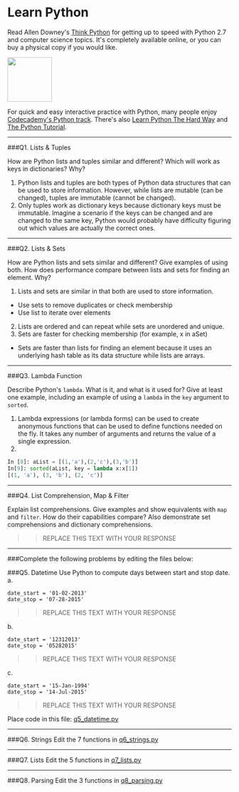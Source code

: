 # Learn Python

Read Allen Downey's [Think Python](http://www.greenteapress.com/thinkpython/) for getting up to speed with Python 2.7 and computer science topics. It's completely available online, or you can buy a physical copy if you would like.

<a href="http://www.greenteapress.com/thinkpython/"><img src="img/think_python.png" style="width: 100px;" target="_blank"></a>

For quick and easy interactive practice with Python, many people enjoy [Codecademy's Python track](http://www.codecademy.com/en/tracks/python). There's also [Learn Python The Hard Way](http://learnpythonthehardway.org/book/) and [The Python Tutorial](https://docs.python.org/2/tutorial/).

---

###Q1. Lists &amp; Tuples

How are Python lists and tuples similar and different? Which will work as keys in dictionaries? Why?

1. Python lists and tuples are both types of Python data structures that can be used to store information. However, while lists are mutable (can be changed), tuples are immutable (cannot be changed).
2. Only tuples work as dictionary keys because dictionary keys must be immutable. Imagine a scenario if the keys can be changed and are changed to the same key, Python would probably have difficulty figuring out which values are actually the correct ones. 

---

###Q2. Lists &amp; Sets

How are Python lists and sets similar and different? Give examples of using both. How does performance compare between lists and sets for finding an element. Why?

1. Lists and sets are similar in that both are used to store information.
* Use sets to remove duplicates or check membership
* Use list to iterate over elements 
2. Lists are ordered and can repeat while sets are unordered and unique.
3. Sets are faster for checking membership (for example, x in aSet)
* Sets are faster than lists for finding an element because it uses an underlying hash table as its data structure while lists are arrays.

---

###Q3. Lambda Function

Describe Python's `lambda`. What is it, and what is it used for? Give at least one example, including an example of using a `lambda` in the `key` argument to `sorted`.

1. Lambda expressions (or lambda forms) can be used to create anonymous functions that can be used to define functions needed on the fly. It takes any number of arguments and returns the value of a single expression.
2.

```python
In [8]: aList = [(1,'a'),(2,'c'),(3,'b')]
In[9]: sorted(aList, key = lambda x:x[1])
[(1, 'a'), (3, 'b'), (2, 'c')]
```

---

###Q4. List Comprehension, Map &amp; Filter

Explain list comprehensions. Give examples and show equivalents with `map` and `filter`. How do their capabilities compare? Also demonstrate set comprehensions and dictionary comprehensions.

>> REPLACE THIS TEXT WITH YOUR RESPONSE

---

###Complete the following problems by editing the files below:

###Q5. Datetime
Use Python to compute days between start and stop date.   
a.  

```
date_start = '01-02-2013'    
date_stop = '07-28-2015'
```

>> REPLACE THIS TEXT WITH YOUR RESPONSE

b.  
```
date_start = '12312013'  
date_stop = '05282015'  
```

>> REPLACE THIS TEXT WITH YOUR RESPONSE

c.  
```
date_start = '15-Jan-1994'      
date_stop = '14-Jul-2015'  
```

>> REPLACE THIS TEXT WITH YOUR RESPONSE  

Place code in this file: [q5_datetime.py](python/q5_datetime.py)

---

###Q6. Strings
Edit the 7 functions in [q6_strings.py](python/q6_strings.py)

---

###Q7. Lists
Edit the 5 functions in [q7_lists.py](python/q7_lists.py)

---

###Q8. Parsing
Edit the 3 functions in [q8_parsing.py](python/q8_parsing.py)





